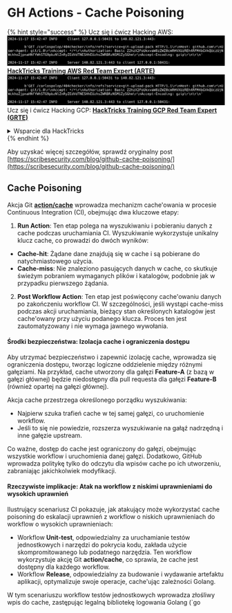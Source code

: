 # GH Actions - Cache Poisoning

{% hint style="success" %}
Ucz się i ćwicz Hacking AWS:<img src="../../../.gitbook/assets/image (1).png" alt="" data-size="line">[**HackTricks Training AWS Red Team Expert (ARTE)**](https://training.hacktricks.xyz/courses/arte)<img src="../../../.gitbook/assets/image (1).png" alt="" data-size="line">\
Ucz się i ćwicz Hacking GCP: <img src="../../../.gitbook/assets/image (2).png" alt="" data-size="line">[**HackTricks Training GCP Red Team Expert (GRTE)**<img src="../../../.gitbook/assets/image (2).png" alt="" data-size="line">](https://training.hacktricks.xyz/courses/grte)

<details>

<summary>Wsparcie dla HackTricks</summary>

* Sprawdź [**plany subskrypcyjne**](https://github.com/sponsors/carlospolop)!
* **Dołącz do** 💬 [**grupy Discord**](https://discord.gg/hRep4RUj7f) lub [**grupy telegram**](https://t.me/peass) lub **śledź** nas na **Twitterze** 🐦 [**@hacktricks\_live**](https://twitter.com/hacktricks\_live)**.**
* **Podziel się sztuczkami hackingowymi, przesyłając PR-y do** [**HackTricks**](https://github.com/carlospolop/hacktricks) i [**HackTricks Cloud**](https://github.com/carlospolop/hacktricks-cloud) repozytoriów github.

</details>
{% endhint %}

Aby uzyskać więcej szczegółów, sprawdź oryginalny post [https://scribesecurity.com/blog/github-cache-poisoning/](https://scribesecurity.com/blog/github-cache-poisoning/)

## Cache Poisoning

Akcja Git [**action/cache**](https://github.com/actions/cache) wprowadza mechanizm cache'owania w procesie Continuous Integration (CI), obejmując dwa kluczowe etapy:

1. **Run Action**: Ten etap polega na wyszukiwaniu i pobieraniu danych z cache podczas uruchamiania CI. Wyszukiwanie wykorzystuje unikalny klucz cache, co prowadzi do dwóch wyników:
* **Cache-hit**: Żądane dane znajdują się w cache i są pobierane do natychmiastowego użycia.
* **Cache-miss**: Nie znaleziono pasujących danych w cache, co skutkuje świeżym pobraniem wymaganych plików i katalogów, podobnie jak w przypadku pierwszego żądania.
2. **Post Workflow Action**: Ten etap jest poświęcony cache'owaniu danych po zakończeniu workflow CI. W szczególności, jeśli wystąpi cache-miss podczas akcji uruchamiania, bieżący stan określonych katalogów jest cache'owany przy użyciu podanego klucza. Proces ten jest zautomatyzowany i nie wymaga jawnego wywołania.

#### Środki bezpieczeństwa: Izolacja cache i ograniczenia dostępu

Aby utrzymać bezpieczeństwo i zapewnić izolację cache, wprowadza się ograniczenia dostępu, tworząc logiczne oddzielenie między różnymi gałęziami. Na przykład, cache utworzony dla gałęzi **Feature-A** (z bazą w gałęzi głównej) będzie niedostępny dla pull requesta dla gałęzi **Feature-B** (również opartej na gałęzi głównej).

Akcja cache przestrzega określonego porządku wyszukiwania:

* Najpierw szuka trafień cache w tej samej gałęzi, co uruchomienie workflow.
* Jeśli to się nie powiedzie, rozszerza wyszukiwanie na gałąź nadrzędną i inne gałęzie upstream.

Co ważne, dostęp do cache jest ograniczony do gałęzi, obejmując wszystkie workflow i uruchomienia danej gałęzi. Dodatkowo, GitHub wprowadza politykę tylko do odczytu dla wpisów cache po ich utworzeniu, zabraniając jakichkolwiek modyfikacji.

#### Rzeczywiste implikacje: Atak na workflow z niskimi uprawnieniami do wysokich uprawnień

Ilustrujący scenariusz CI pokazuje, jak atakujący może wykorzystać cache poisoning do eskalacji uprawnień z workflow o niskich uprawnieniach do workflow o wysokich uprawnieniach:

* Workflow **Unit-test**, odpowiedzialny za uruchamianie testów jednostkowych i narzędzi do pokrycia kodu, zakłada użycie skompromitowanego lub podatnego narzędzia. Ten workflow wykorzystuje akcję Git **action/cache**, co sprawia, że cache jest dostępny dla każdego workflow.
* Workflow **Release**, odpowiedzialny za budowanie i wydawanie artefaktu aplikacji, optymalizuje swoje operacje, cache'ując zależności Golang.

W tym scenariuszu workflow testów jednostkowych wprowadza złośliwy wpis do cache, zastępując legalną bibliotekę logowania Golang (\`go
